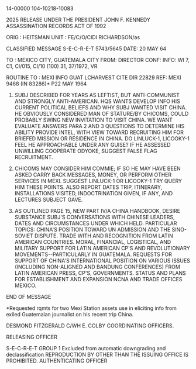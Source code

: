 14-00000
104-10218-10083

2025 RELEASE UNDER THE PRESIDENT JOHN F. KENNEDY ASSASSINATION RECORDS ACT OF 1992

ORIG : HEITSMAN
UNIT : FE/C/O/CIDI
RICHARDSON/as

CLASSIFIED MESSAGE
S-E-C-R-E-T
5743/5645
DATE: 20 MAY 64

TO : MEXICO CITY, GUATEMALA CITY
FROM: DIRECTOR
CONF:
INFO: WI 7, C1, CI/015, CI/10 (100) 31, 37/1972, VR

ROUTINE
TO : MEXI
INFO GUAT
LCHARVEST
CITE DIR 22829
REF: MEXI 9468 (IN 83286)* P22 MAY 1964

1. SUBJ DESCRIBED FOR YEARS AS LEFTIST, BUT ANTI-COMMUNIST AND STRONGLY ANTI-AMERICAN. HQS WANTS DEVELOP INFO HIS CURRENT POLITICAL BELIEFS AND WHY SUBJ WANTED VISIT CHINA. HE OBVIOUSLY CONSIDERED MAN OF STATURE/BY CHICOMS, COULD PROBABLY SWING NEW INVITATION TO VISIT CHINA. WE WANT EVALUATE ANSWERS PARA 2 AND 3 QUESTIONS TO DETERMINE HIS ABILITY PROVIDE INTEL, WITH VIEW TOWARD RECRUITING HIM FOR BRIEFED MISSION OR RESIDENCE IN CHINA. DO LINLUCK-1, LICOOKY-1 FEEL HE APPROACHABLE UNDER ANY GUISE? IF HE ASSESSED UNWILLING COOPERATE ODYOKE, SUGGEST FALSE FLAG RECRUITMENT.

2. CHICOMS MAY CONSIDER HIM COMMIE; IF SO HE MAY HAVE BEEN ASKED CARRY BACK MESSAGES, MONEY, OR PERFORM OTHER SERVICES IN MEXI. SUGGEST LINLUCK-1 OR LICOOKY-1 TRY QUERY HIM THESE POINTS. ALSO REPORT DATES TRIP, ITINERARY, INSTALLATIONS VISITED, INDOCTRINATION GIVEN, IF ANY, AND LECTURES SUBJECT GAVE.

3. AS OUTLINED PAGE 15, NEW PART IV/A CHINA HANDBOOK, DESIRE SUBSTANCE SUBJ'S CONVERSATIONS WITH CHINESE LEADERS, DATES AND CIRCUMSTANCES UNDER WHICH HELD. PARTICULAR TOPICS: CHINA'S POSITION TOWARD UN ADMISSION AND THE SINO-SOVIET DISPUTE. TRADE WITH AND RECOGNITION FROM LATIN AMERICAN COUNTRIES. MORAL, FINANCIAL, LOGISTICAL, AND MILITARY SUPPORT FOR LATIN AMERICAN CP'S AND REVOLUTIONARY MOVEMENTS--PARTICULARLY IN GUATEMALA. REQUESTS FOR SUPPORT OF CHINA'S INTERNATIONAL POSITION ON VARIOUS ISSUES (INCLUDING NON-ALIGNED AND BANDUNG CONFERENCES) FROM LATIN AMERICAN PRESS, CP'S, GOVERNMENTS. STATUS AND PLANS FOR ESTABLISHMENT AND EXPANSION NCNA AND TRADE OFFICES MEXICO.

END OF MESSAGE

*Requested rqmts for two Mexi Station assets use in eliciting info from exiled Guatemalan journalist on his recent trip China.

DESMOND FITZGERALD
C/WH
E. COLBY
COORDINATING OFFICERS.

RELEASING OFFICER

S-E-C-R-E-T
GROUP 1
Excluded from automatic downgrading and declassification
REPRODUCTION BY OTHER THAN THE ISSUING OFFICE IS PROHIBITED.
AUTHENTICATING OFFICER
